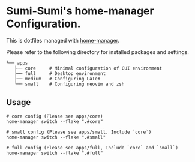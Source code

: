 # Sumi-Sumi's home-manager Configuration.

This is dotfiles managed with [home-manager](https://github.com/nix-community/home-manager).

Please refer to the following directory for installed packages and settings.

```
└── apps
   ├── core     # Minimal configuration of CUI environment
   ├── full     # Desktop environment
   ├── medium   # Configuring LaTeX
   └── small    # Configuring neovim and zsh
```

## Usage

```
# core config (Please see apps/core)
home-manager switch --flake ".#core"

# small config (Please see apps/small, Include `core`)
home-manager switch --flake ".#small"

# full config (Please see apps/full, Include `core` and `small`)
home-manager switch --flake ".#full"
```
